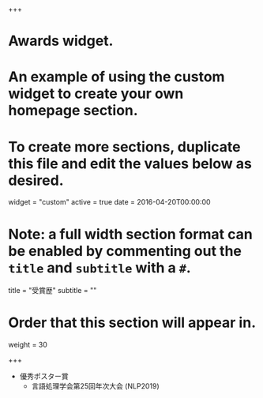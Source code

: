 +++
# Awards widget.
# An example of using the custom widget to create your own homepage section.
# To create more sections, duplicate this file and edit the values below as desired.
widget = "custom"
active = true
date = 2016-04-20T00:00:00

# Note: a full width section format can be enabled by commenting out the `title` and `subtitle` with a `#`.
title = "受賞歴"
subtitle = ""

# Order that this section will appear in.
weight = 30

+++

- 優秀ポスター賞
  - 言語処理学会第25回年次大会 (NLP2019)
